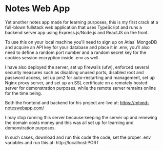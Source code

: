 # Notes Web App

Yet another notes app made for learning purposes, this is my first crack at a full-blown fullstack web application that uses TypeScript and runs a backend server app using Express.js/Node.js and ReactJS on the front.

To use this on your local machine you'll need to sign up on Atlas' MongoDB and acquire an API key for your database and place it in .env, you'll also need to define a random port number and a random secret key for the cookies session encryption inside .env as well.


I have also deployed the server, set up firewalls (ufw), enforced several security measures such as disabling unused ports, disabled root and password access, set up pm2 for auto-restarting and management, set up Nginx proxy server, and set up an SSL certificate on a remotely hosted server for demonstration purposes, while the remote server remains online for the time being.

Both the frontend and backend for his project are live at:
https://mhmd-noteswebapp.com/

I may stop running this server because keeping the server up and renewing the domain costs money and this was all set up for learning and demonstration purposes.

In such cases, download and run this code the code, set the proper .env variables and run this at:
http://localhost:PORT

